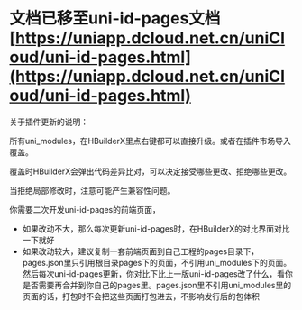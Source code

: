 # 文档已移至uni-id-pages文档[https://uniapp.dcloud.net.cn/uniCloud/uni-id-pages.html](https://uniapp.dcloud.net.cn/uniCloud/uni-id-pages.html)



关于插件更新的说明：

所有uni_modules，在HBuilderX里点右键都可以直接升级。或者在插件市场导入覆盖。

覆盖时HBuilderX会弹出代码差异比对，可以决定接受哪些更改、拒绝哪些更改。

当拒绝局部修改时，注意可能产生兼容性问题。

你需要二次开发uni-id-pages的前端页面，
- 如果改动不大，那么每次更新uni-id-pages时，在HBuilderX的对比界面对比一下就好
- 如果改动较大，建议复制一套前端页面到自己工程的pages目录下，pages.json里只引用根目录pages下的页面，不引用uni_modules下的页面。然后每次uni-id-pages更新，你对比下比上一版uni-id-pages改了什么，看你是否需要再合并到你自己的pages里。pages.json里不引用uni_modules里的页面的话，打包时不会把这些页面打包进去，不影响发行后的包体积